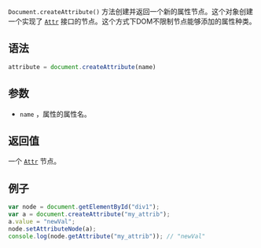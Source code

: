 `Document.createAttribute()` 方法创建并返回一个新的属性节点。这个对象创建一个实现了 [`Attr`](https://developer.mozilla.org/zh-CN/docs/Web/API/Attr) 接口的节点。这个方式下DOM不限制节点能够添加的属性种类。

## 语法

```javascript
attribute = document.createAttribute(name)
```

## 参数

- `name` ，属性的属性名。

## 返回值

一个 [`Attr`](https://developer.mozilla.org/zh-CN/docs/Web/API/Attr) 节点。

## 例子

```javascript
var node = document.getElementById("div1");
var a = document.createAttribute("my_attrib");
a.value = "newVal";
node.setAttributeNode(a);
console.log(node.getAttribute("my_attrib")); // "newVal"
```

